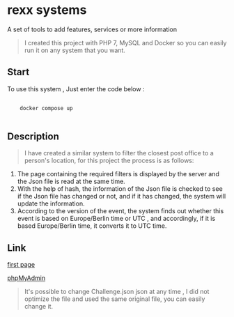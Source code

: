 # rexx systems

A set of tools to add features, services or more information

> I created this project with PHP 7,  MySQL and Docker so you can easily run it on any system that you want.

## Start

To use this system , Just enter the code below :

```sh
	
	docker compose up
	
```

## Description

> I have created a similar system to filter the closest post office to a person's location, for this project the process is as follows:
1. The page containing the required filters is displayed by the server and the Json file is read at the same time.
2. With the help of hash, the information of the Json file is checked to see if the Json file has changed or not, and if it has changed, the system will update the information.
3. According to the version of the event, the system finds out whether this event is based on Europe/Berlin time or UTC , and accordingly, if it is based Europe/Berlin time, it converts it to UTC time.

## Link

 [first page](http://localhost:8037)
 
 [phpMyAdmin](http://localhost:8127)

> It's possible to change Challenge.json json at any time , I did not optimize the file and used the same original file, you can easily change it.